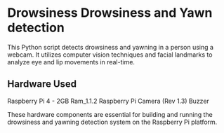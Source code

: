 # Drowsiness Drowsiness and Yawn detection

This Python script detects drowsiness and yawning in a person using a webcam. It utilizes computer vision techniques and facial landmarks to analyze eye and lip movements in real-time.

## Hardware Used

Raspberry Pi 4 - 2GB Ram_1.1.2
Raspberry Pi Camera (Rev 1.3)
Buzzer

These hardware components are essential for building and running the drowsiness and yawning detection system on the Raspberry Pi platform.

